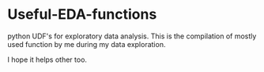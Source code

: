 # Useful-EDA-functions 
python UDF's for exploratory data  analysis.
This is the compilation of mostly used function by me during my data exploration. 


I hope it helps other too. 
